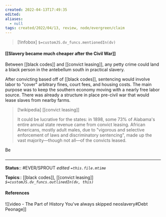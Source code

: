 ```yaml
---
created: 2022-04-13T17:49:35 
edited: 
aliases:
  - null
tags: created/2022/04/13, review, node/evergreen/claim
---
```

> [!infobox]
`$=customJS.dv_funcs.mentionedIn(dv)`

#### [[Slavery became much cheaper after the Civil War]]

Between [[black codes]] and [[convict leasing]], 
any petty crime could land a black person in the antebellum south in practical slavery.

After convicting based off of [[black codes]], 
sentencing would involve labor to "cover" arbitrary fines, court fees, and housing costs.
The main purpose was to keep the southern economy moving with a nearly free labor source.
There was already a structure in place pre-civil war that would lease slaves from nearby farms. 

> [!wikipedia] [[convict leasing]] 
> 
> It could be lucrative for the states:  in 1898, some 73% of Alabama's entire annual state revenue came from convict leasing.
> African Americans, mostly adult males, due to "vigorous and selective enforcement of laws and discriminatory sentencing", made up the vast majority—though not all—of the convicts leased.

Be

### <hr class="footnote"/>

**Status**:: #EVER/SPROUT
*edited `=this.file.mtime`*

**Topics**:: [[black codes]], [[convict leasing]]
*`$=customJS.dv_funcs.outlinedIn(dv, this)`*

#### References

![[video - The Part of History You've always skipped neoslavery#Debt Peonage]]
